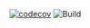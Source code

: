 [![codecov](https://codecov.io/gh/cwlittle/rust-ci-tester/branch/master/graph/badge.svg?token=7GS1LFK0PM)](https://codecov.io/gh/cwlittle/rust-ci-tester)
![Build](https://github.com/cwlittle/rust-ci-tester/actions/workflows/rust.yml/badge.svg?branch=master)
